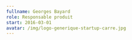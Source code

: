 ```yaml
---
fullname: Georges Bayard
role: Responsable produit
start: 2016-03-01
avatar: /img/logo-generique-startup-carre.jpg
---
```

